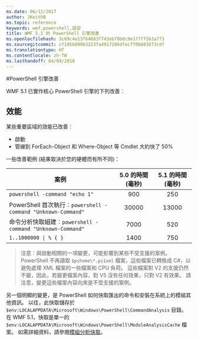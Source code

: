 ```yaml
---
ms.date: 06/12/2017
author: JKeithB
ms.topic: reference
keywords: wmf,powershell,設定
title: WMF 5.1 的 PowerShell 引擎改善
ms.openlocfilehash: 3c69c4e13f64683f743eb78b0c9e177ff5b3a771
ms.sourcegitcommit: cf195b090b3223fa4917206dfec7f0b603873cdf
ms.translationtype: HT
ms.contentlocale: zh-TW
ms.lasthandoff: 04/09/2018
---
```

#<a name="powershell-engine-improvements"></a>PowerShell 引擎改善

WMF 5.1 已實作核心 PowerShell 引擎的下列改善︰


## <a name="performance"></a>效能 ##

某些重要區域的效能已改善︰

- 啟動
- 管線到 ForEach-Object 和 Where-Object 等 Cmdlet 大約快了 50%

一些改善範例 (結果取決於您的硬體而有所不同)：

| 案例 | 5.0 的時間 (毫秒) | 5.1 的時間 (毫秒) |
| -------- | :---------------: | :---------------: |
| `powershell -command "echo 1"` | 900 | 250 |
| PowerShell 首次執行︰`powershell -command "Unknown-Command"` | 30000 | 13000 |
| 命令分析快取組建︰`powershell -command "Unknown-Command"` | 7000 | 520 |
| <code>1..1000000 &#124; % { }</code> | 1400 | 750 |

> 注意：與啟動相關的一項變更，可能影響到某些不受支援的案例。
> PowerShell 不再讀取 `$pshome\*.ps1xml` 檔案，這些檔案已轉換成 C#，以避免處理 XML 檔案的一些檔案和 CPU 負荷。
這些檔案對 V2 的支援仍然不變，因此，若變更檔案內容，對 V5 沒有任何效果，只對 V2 有效果。
請注意，變更這些檔案內容向來是不受支援的案例。

另一個明顯的變更，是 PowerShell 如何快取匯出的命令和安裝在系統上的模組其他資訊。
以往，此快取儲存於 `$env:LOCALAPPDATA\Microsoft\Windows\PowerShell\CommandAnalysis` 目錄。
在 WMF 5.1，快取是單一的 `$env:LOCALAPPDATA\Microsoft\Windows\PowerShell\ModuleAnalysisCache` 檔案。
如需詳細資料，請參閱[模組分析快取](scenarios-features.md#module-analysis-cache)。